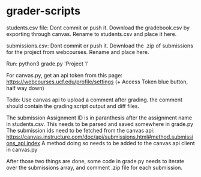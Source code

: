 # grader-scripts

students.csv file: Dont commit or push it. Download the gradebook.csv by exporting through canvas. Rename to students.csv and place it here.

submissions.csv: Dont commit or push it. Download the .zip of submissions for the project from webcourses. Rename and place here.



Run: python3 grade.py 'Project 1'

For canvas.py, get an api token from this page: https://webcourses.ucf.edu/profile/settings (+ Access Token blue button, half way down)

Todo: Use canvas api to upload a comment after grading. the comment should contain the grading script output and diff files.

The submission Assignment ID is in paranthesis after the assignment name in students.csv. This needs to be parsed and saved somewhere in grade.py
The submission ids need to be fetched from the canvas api: https://canvas.instructure.com/doc/api/submissions.html#method.submissions_api.index
A method doing so needs to be added to the canvas api client in canvas.py

After those two things are done, some code in grade.py needs to iterate over the submissions array, and comment .zip file for each submission.
